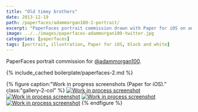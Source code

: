 ```yaml
---
title: "Old timey brothers"
date: 2013-12-19
path: /paperfaces/adammorgan100-2-portrait/
excerpt: "PaperFaces portrait commission drawn with Paper for iOS on an iPad."
image: ../../images/paperfaces-adammorgan100-twitter.jpg
categories: [paperfaces]
tags: [portrait, illustration, Paper for iOS, black and white]
---
```


PaperFaces portrait commission for [@adammorgan100](https://twitter.com/adammorgan100).

{% include_cached boilerplate/paperfaces-2.md %}

{% figure caption:"Work in progress screenshots (Paper for iOS)." class:"gallery-2-col" %}
[![Work in process screenshot](../../images/paperfaces-adammorgan100-process-1-600.jpg)](../../images/paperfaces-adammorgan100-process-1-lg.jpg)
[![Work in process screenshot](../../images/paperfaces-adammorgan100-process-2-600.jpg)](../../images/paperfaces-adammorgan100-process-2-lg.jpg)
[![Work in process screenshot](../../images/paperfaces-adammorgan100-process-3-600.jpg)](../../images/paperfaces-adammorgan100-process-3-lg.jpg)
[![Work in process screenshot](../../images/paperfaces-adammorgan100-process-4-600.jpg)](../../images/paperfaces-adammorgan100-process-4-lg.jpg)
{% endfigure %}
